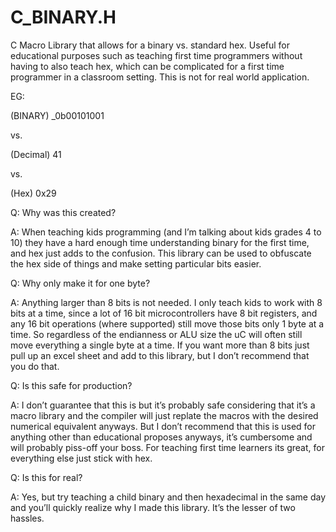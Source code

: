 # C_BINARY.H
C Macro Library that allows for a binary vs. standard hex. Useful for educational purposes such as teaching first time programmers without having to also teach hex, which can be complicated for a first time programmer in a classroom setting. This is not for real world application.

EG:

(BINARY)    _0b00101001

vs.

(Decimal)   41

vs.

(Hex)       0x29


Q: Why was this created?

A: When teaching kids programming (and I’m talking about kids grades 4 to 10) they have a hard enough time understanding binary for the first time, and hex just adds to the confusion. This library can be used to obfuscate the hex side of things and make setting particular bits easier.

Q: Why only make it for one byte?

A: Anything larger than 8 bits is not needed. I only teach kids to work with 8 bits at a time, since a lot of 16 bit microcontrollers have 8 bit registers, and any 16 bit operations (where supported) still move those bits only 1 byte at a time. So regardless of the endianness or ALU size the uC will often still move everything a single byte at a time. If you want more than 8 bits just pull up an excel sheet and add to this library, but I don’t recommend that you do that.

Q: Is this safe for production?

A: I don’t guarantee that this is but it’s probably safe considering that it’s a macro library and the compiler will just replate the macros with the desired numerical equivalent anyways. But I don’t recommend that this is used for anything other than educational proposes anyways, it’s cumbersome and will probably piss-off your boss. For teaching first time learners its great, for everything else just stick with hex. 

Q: Is this for real?

A: Yes, but try teaching a child binary and then hexadecimal in the same day and you’ll quickly realize why I made this library. It’s the lesser of two hassles. 
